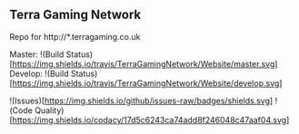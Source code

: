Terra Gaming Network
----------

Repo for http://*.terragaming.co.uk

Master: !(Build Status)[https://img.shields.io/travis/TerraGamingNetwork/Website/master.svg]
Develop: !(Build Status)[https://img.shields.io/travis/TerraGamingNetwork/Website/develop.svg]

!(Issues)[https://img.shields.io/github/issues-raw/badges/shields.svg] !(Code Quality)[https://img.shields.io/codacy/17d5c6243ca74add8f246048c47aaf04.svg]
